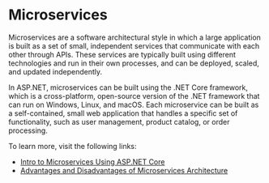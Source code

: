 # Microservices

Microservices are a software architectural style in which a large application is built as a set of small, independent services that communicate with each other through APIs. These services are typically built using different technologies and run in their own processes, and can be deployed, scaled, and updated independently.

In ASP.NET, microservices can be built using the .NET Core framework, which is a cross-platform, open-source version of the .NET framework that can run on Windows, Linux, and macOS. Each microservice can be built as a self-contained, small web application that handles a specific set of functionality, such as user management, product catalog, or order processing.

To learn more, visit the following links:

- [Intro to Microservices Using ASP.NET Core](https://www.c-sharpcorner.com/article/microservice-using-asp-net-core/)
- [Advantages and Disadvantages of Microservices Architecture](https://www.dotnettricks.com/learn/microservices/architecture-example-advantages)
